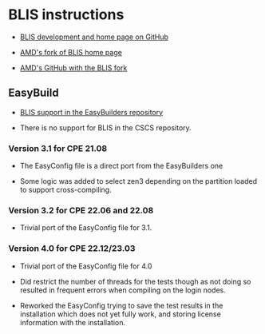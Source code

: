 # BLIS instructions

  * [BLIS development and home page on GitHub](https://github.com/flame/blis)

  * [AMD's fork of BLIS home page](https://developer.amd.com/amd-aocl/blas-library/)

  * [AMD's GitHub with the BLIS fork](https://github.com/amd/blis/)


## EasyBuild

  * [BLIS support in the EasyBuilders repository](https://github.com/easybuilders/easybuild-easyconfigs/tree/develop/easybuild/easyconfigs/b/BLIS)

  * There is no support for BLIS in the CSCS repository.


### Version 3.1 for CPE 21.08

  * The EasyConfig file is a direct port from the EasyBuilders one

  * Some logic was added to select zen3 depending on the partition loaded to
    support cross-compiling.


### Version 3.2 for CPE 22.06 and 22.08

  * Trivial port of the EasyConfig file for 3.1.


### Version 4.0 for CPE 22.12/23.03

  * Trivial port of the EasyConfig file for 4.0
  
  * Did restrict the number of threads for the tests though as not doing so 
    resulted in frequent errors when compiling on the login nodes.

  * Reworked the EasyConfig trying to save the test results in the installation
    which does not yet fully work, and storing license information with the 
    installation.
